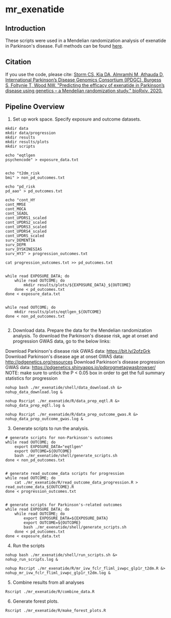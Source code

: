 # mr_exenatide



## Introduction
These scripts were used in a Mendelian randomization analysis of exenatide in Parkinson's disease. Full methods can be found [here]().

## Citation
If you use the code, please cite: [Storm CS, Kia DA, Almramhi M, Athauda D, International Parkinson’s Disease Genomics Consortium (IPDGC), Burgess S, Foltynie T, Wood NW. "Predicting the efficacy of exenatide in Parkinson’s disease using genetics – a Mendelian randomization study." bioRxiv. 2020.]()




## Pipeline Overview



1. Set up work space. Specify exposure and outcome datasets.

```mkdir data
mkdir data
mkdir data/progression
mkdir results
mkdir results/plots
mkdir scripts

echo "eqtlgen
psychencode" > exposure_data.txt


echo "t2dm_risk
bmi" > non_pd_outcomes.txt

echo "pd_risk
pd_aao" > pd_outcomes.txt

echo "cont_HY
cont_MMSE
cont_MOCA
cont_SEADL
cont_UPDRS1_scaled
cont_UPDRS2_scaled
cont_UPDRS3_scaled
cont_UPDRS4_scaled
cont_UPDRS_scaled
surv_DEMENTIA
surv_DEPR
surv_DYSKINESIAS
surv_HY3" > progression_outcomes.txt

cat progression_outcomes.txt >> pd_outcomes.txt


while read EXPOSURE_DATA; do
    while read OUTCOME; do
        mkdir results/plots/${EXPOSURE_DATA}_${OUTCOME}
    done < pd_outcomes.txt
done < exposure_data.txt


while read OUTCOME; do
    mkdir results/plots/eqtlgen_${OUTCOME}
done < non_pd_outcomes.txt


```


2. Download data. Prepare the data for the Mendelian randomization analysis.
To download the Parkinson's disease risk, age at onset and progression GWAS data, go to the below links:

Download Parkinson's disease risk GWAS data: https://bit.ly/2ofzGrk
Download Parkinson's disease age at onset GWAS data: http://pdgenetics.org/resources
Download Parkinson's disease progression GWAS data: https://pdgenetics.shinyapps.io/pdprogmetagwasbrowser/
NOTE: make sure to untick the P < 0.05 box in order to get the full summary statistics for progression

```
nohup bash ./mr_exenatide/shell/data_download.sh &> nohup_data_download.log &

nohup Rscript ./mr_exenatide/R/data_prep_eqtl.R &> nohup_data_prep_eqtl.log &

nohup Rscript ./mr_exenatide/R/data_prep_outcome_gwas.R &> nohup_data_prep_outcome_gwas.log &

```

3. Generate scripts to run the analysis.

```
# generate scripts for non-Parkinson's outcomes
while read OUTCOME; do
    export EXPOSURE_DATA="eqtlgen"
    export OUTCOME=${OUTCOME}
    bash ./mr_exenatide/shell/generate_scripts.sh
done < non_pd_outcomes.txt


# generate read_outcome_data scripts for progression
while read OUTCOME; do
    cat ./mr_exenatide/R/read_outcome_data_progression.R > read_outcome_data_${OUTCOME}.R
done < progression_outcomes.txt


# generate scripts for Parkinson's-related outcomes
while read EXPOSURE_DATA; do
    while read OUTCOME; do
        export EXPOSURE_DATA=${EXPOSURE_DATA}
        export OUTCOME=${OUTCOME}
        bash ./mr_exenatide/shell/generate_scripts.sh
    done < pd_outcomes.txt
done < exposure_data.txt

```

4. Run the scripts
```
nohup bash ./mr_exenatide/shell/run_scripts.sh &> nohup_run_scripts.log &

nohup Rscript ./mr_exenatide/R/mr_ivw_fclr_fliml_ivwpc_glp1r_t2dm.R &> nohup_mr_ivw_fclr_fliml_ivwpc_glp1r_t2dm.log &

```

5. Combine results from all analyses
```
Rscript ./mr_exenatide/R/combine_data.R
```

6. Generate forest plots.
```
Rscript ./mr_exenatide/R/make_forest_plots.R
```
